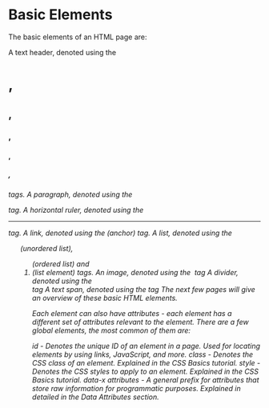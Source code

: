 # Basic Elements

The basic elements of an HTML page are:

A text header, denoted using the <h1>, <h2>, <h3>, <h4>, <h5>, <h6> tags.
A paragraph, denoted using the <p> tag.
A horizontal ruler, denoted using the <hr> tag.
A link, denoted using the <a> (anchor) tag.
A list, denoted using the <ul> (unordered list), <ol> (ordered list) and <li> (list element) tags.
An image, denoted using the <img> tag
A divider, denoted using the <div> tag
A text span, denoted using the <span> tag
The next few pages will give an overview of these basic HTML elements.

Each element can also have attributes - each element has a different set of attributes relevant to the element. There are a few global elements, the most common of them are:

id - Denotes the unique ID of an element in a page. Used for locating elements by using links, JavaScript, and more.
class - Denotes the CSS class of an element. Explained in the CSS Basics tutorial.
style - Denotes the CSS styles to apply to an element. Explained in the CSS Basics tutorial.
data-x attributes - A general prefix for attributes that store raw information for programmatic purposes. Explained in detailed in the Data Attributes section.

